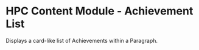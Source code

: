 HPC Content Module - Achievement List
===============================================

Displays a card-like list of Achievements within a Paragraph.
